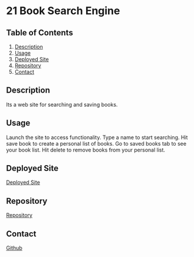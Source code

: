 # 21 Book Search Engine

## Table of Contents

1. [Description](#description)
2. [Usage](#usage)
3. [Deployed Site](#deployedsite)
4. [Repository](#repository)
5. [Contact](#contact)

## Description

Its a web site for searching and saving books.

## Usage

Launch the site to access functionality. 
Type a name to start searching.
Hit save book to create a personal list of books.
Go to saved books tab to see your book list.
Hit delete to remove books from your personal list.

## Deployed Site

[Deployed Site](https://bookthingie-548d4cf22f28.herokuapp.com/)

## Repository

[Repository](https://github.com/Oddux/BookSearchEngine)

## Contact

[Github](https://github.com/Oddux/)